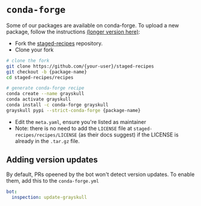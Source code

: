 # `conda-forge`

Some of our packages are available on conda-forge. To upload a new package, follow the instructions [(longer version here)](https://conda-forge.org/docs/maintainer/adding_pkgs.html#generating-the-recipe):

- Fork the [staged-recipes](https://github.com/conda-forge/staged-recipes) repository.
- Clone your fork

```sh
# clone the fork
git clone https://github.com/{your-user}/staged-recipes
git checkout -b {package-name}
cd staged-recipes/recipes

# generate conda-forge recipe
conda create --name grayskull
conda activate grayskull
conda install -c conda-forge grayskull
grayskull pypi --strict-conda-forge {package-name}
```

- Edit the `meta.yaml`, ensure you're listed as maintainer
- Note: there is no need to add the `LICENSE` file at `staged-recipes/recipes/LICENSE` (as their docs suggest) if the LICENSE is already in the `.tar.gz` file.


## Adding version updates

By default, PRs opeened by the bot won't detect version updates. To enable them, add this to the `conda-forge.yml`

```yaml
bot:
  inspection: update-grayskull
```